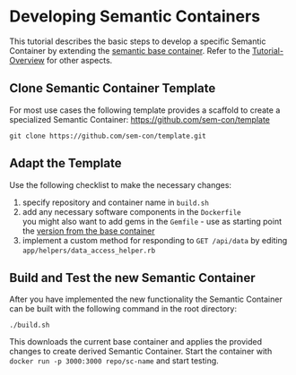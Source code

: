 # Developing Semantic Containers

This tutorial describes the basic steps to develop a specific Semantic Container by extending the [semantic base container](https://github.com/sem-con/sc-base). Refer to the [Tutorial-Overview](https://github.com/sem-con/Tutorials) for other aspects.

## Clone Semantic Container Template    
For most use cases the following template provides a scaffold to create a specialized Semantic Container: https://github.com/sem-con/template

```console
git clone https://github.com/sem-con/template.git
```

## Adapt the Template

Use the following checklist to make the necessary changes:

1. specify repository and container name in `build.sh`    
2. add any necessary software components in the `Dockerfile`    
    you might also want to add gems in the `Gemfile` - use as starting point the [version from the base container](https://github.com/sem-con/sc-base/blob/master/Gemfile)    
3. implement a custom method for responding to `GET /api/data` by editing `app/helpers/data_access_helper.rb`        

## Build and Test the new Semantic Container

After you have implemented the new functionality the Semantic Container can be built with the following command in the root directory:    

```console
./build.sh
```

This downloads the current base container and applies the provided changes to create derived Semantic Container. Start the container with `docker run -p 3000:3000 repo/sc-name` and start testing.